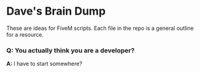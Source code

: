 # Dave's Brain Dump
These are ideas for FiveM scripts. Each file in the repo is a general outline for a resource.
### Q: You actually think you are a developer?
**A:** I have to start somewhere?

<!-- Here's a sample Q&A
### Q: Use H3
**A:** Answer here, with the first part bolded
### Q: 
**A:** 

So now what?

A test?

Maybe...

-->
